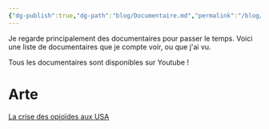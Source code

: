 ```yaml
---
{"dg-publish":true,"dg-path":"blog/Documentaire.md","permalink":"/blog/documentaire/","noteIcon":"","dgPassFrontmatter":true,"created":"","updated":""}
---
```




Je regarde principalement des documentaires pour passer le temps. Voici une liste de documentaires que je compte voir, ou que j'ai vu.

Tous les documentaires sont disponibles sur Youtube !

# Arte
[La crise des opioïdes aux USA](https://www.youtube.com/watch?v=MP1HpiwtU1Y)